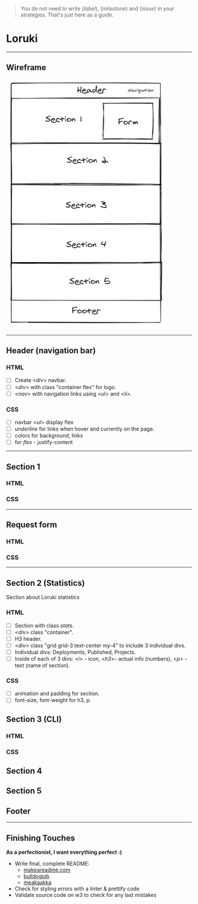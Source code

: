 > You do not need to write (_label_), (_milestone_) and (_issue_) in your strategies. That's just here as a guide.

# Loruki

---

## Wireframe

![wireframe](https://github.com/IrinaSing/Loruki-5/blob/main/Pictures/wireframe.png)

---

## Header (navigation bar)

### HTML

- [ ] Create <_div_> navbar.
- [ ] <_div_> with class "container flex" for logo.
- [ ] <_nav_> with navigation links using <_ul_> and <_li_>.

### CSS

- [ ] navbar <_ul_> display flex
- [ ] _underline_ for links when hover and currently on the page.
- [ ] colors for background, links
- [ ] for _flex_ - justify-content

---

## Section 1

### HTML

### CSS

---

## Request form

### HTML

### CSS

---

## Section 2 (Statistics)

Section about Loruki statistics

### HTML

- [ ] Section with class _stats_.
- [ ] <_div_> class "container".
- [ ] H3 header.
- [ ] <_div_> class "grid grid-3 text-center my-4" to include 3 individual divs.
- [ ] Individual divs: Deployments, Published, Projects.
- [ ] Inside of each of 3 divs: <_i_> - icon, <_h3_>- actual info (numbers), <_p_> - text (name of section).

### CSS

- [ ] animation and padding for section.
- [ ] font-size, font-weight for h3, p.

## Section 3 (CLI)

### HTML

### CSS

## Section 4

## Section 5

## Footer

---

## Finishing Touches

**As a perfectionist, I want everything perfect :)**

- Write final, complete README:
  - [makeareadme.com](https://www.makeareadme.com/)
  - [bulldogjob](https://bulldogjob.com/news/449-how-to-write-a-good-readme-for-your-github-project)
  - [meakaakka](https://medium.com/@meakaakka/a-beginners-guide-to-writing-a-kickass-readme-7ac01da88ab3)
- Check for styling errors with a linter & prettify code
- Validate source code on w3 to check for any last mistakes
